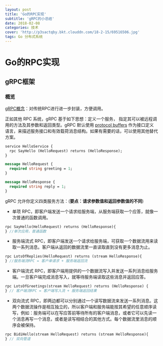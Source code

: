 ```yaml
---
layout: post
title: 'Go的RPC实现'
subtitle: 'gRPC的小总结'
date: 2018-02-08
categories: 技术
cover: 'http://p3sactqby.bkt.clouddn.com/18-2-15/69516506.jpg'
tags: Go 分布式系统
---
```


# Go的RPC实现

## gRPC框架

### 概览

[gRPC概念](http://doc.oschina.net/grpc?t=58009)：对传统RPC进行进一步封装，方便调用。

正如其他 RPC 系统，gRPC 基于如下思想：定义一个服务， 指定其可以被远程调用的方法及其参数和返回类型。gRPC 默认使用 [protocol buffers](https://developers.google.com/protocol-buffers/) 作为接口定义语言，来描述服务接口和有效载荷消息结构。如果有需要的话，可以使用其他替代方案。

```protobuf
service HelloService {
  rpc SayHello (HelloRequest) returns (HelloResponse);
}

message HelloRequest {
  required string greeting = 1;
}

message HelloResponse {
  required string reply = 1;
}

```



gRPC 允许你定义四类服务方法：(**要点：请求参数值和返回参数值的不同**)

- 单项 RPC，即客户端发送一个请求给服务端，从服务端获取一个应答，就像一次普通的函数调用。

```protobuf
rpc SayHello(HelloRequest) returns (HelloResponse){
} //单次应用，普通函数

```

- 服务端流式 RPC，即客户端发送一个请求给服务端，可获取一个数据流用来读取一系列消息。客户端从返回的数据流里一直读取直到没有更多消息为止。

```protobuf
rpc LotsOfReplies(HelloRequest) returns (stream HelloResponse){
} //服务端流RPC = 客户单请求 + 服务端返回流

```

- 客户端流式 RPC，即客户端用提供的一个数据流写入并发送一系列消息给服务端。一旦客户端完成消息写入，就等待服务端读取这些消息并返回应答。

```Protobuf
rpc LotsOfGreetings(stream HelloRequest) returns (HelloResponse) {
} // 客户端流RPC = 客户端写入流 + 服务端返回结果

```

- 双向流式 RPC，即两边都可以分别通过一个读写数据流来发送一系列消息。这两个数据流操作是相互独立的，所以客户端和服务端能按其希望的任意顺序读写，例如：服务端可以在写应答前等待所有的客户端消息，或者它可以先读一个消息再写一个消息，或者是读写相结合的其他方式。每个数据流里消息的顺序会被保持。

```Protobuf
rpc BidiHello(stream HelloRequest) returns (stream HelloResponse){
} // 双向管道

```
